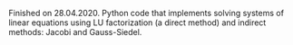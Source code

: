 Finished on 28.04.2020. Python code that implements solving systems of linear equations using LU factorization (a direct method) and indirect methods: Jacobi and Gauss-Siedel.